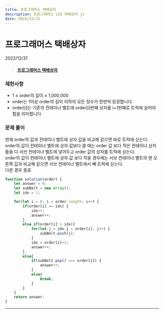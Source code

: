 ```yaml
---
title: 프로그래머스 택배상자
description: 프로그래머스 LV2 택배상자 js
date: 2022/12/31
---
```


# 프로그래머스 택배상자
<div class="flex justify-end text-sm">2022/12/31</div>

> #### <a href="https://school.programmers.co.kr/learn/courses/30/lessons/131704" target="_blank">프로그래머스 택배상자</a>

### 제한사항
- 1 ≤ order의 길이 ≤ 1,000,000
- order는 1이상 order의 길이 이하의 모든 정수가 한번씩 등장합니다.
- order\[i]는 기존의 컨테이너 벨트에 order\[i]번째 상자를 i+1번째로 트럭에 실어야 함을 의미합니다.

### 문제 풀이
현재 order의 값과 컨테이너 벨트에 상자 값을 비교해 같으면 바로 트럭에 싣는다.  
order의 값이 컨테이너 벨트에 상자 값보다 클 때는 order 값 보다 작은 컨테이너 상자들을 다 서브 컨테이너 벨트에 넣어두고 order 값의 상자를 트럭에 싣는다.  
order의 값이 컨테이너 벨트에 상자 값 보다 작을 경우에는 서브 컨테이너 벨트의 맨 오른쪽 값과 비교해 같으면 서브 컨테이너 벨트에서 빼 트럭에 싣는다.  
다른 경우 종료
``` js
function solution(order) {
    let answer = 0;
    let subBelt = new Array();
    let idx = 1;

    for(let i = 0; i < order.length; i++) {
        if(order[i] == idx) {
            idx++;
            answer++;
        }
        else if(order[i] > idx){
            for(let j = idx;j < order[i]; j++) {
                subBelt.push(j);
            }
            idx = order[i]+1;
            answer++;
        }
        else{
            if(subBelt.pop() === order[i]) {
                answer++;
            }
            else{
                break;
            }
        }
    }
    return answer;
}
```


---